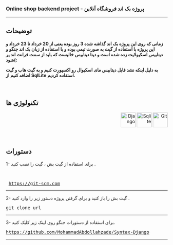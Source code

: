<h3>Online shop backend project -  پروژه بک اند فروشگاه آنلاین</h3>

<hr>

<h2>توضیحات</h2>
<h4>زمانی که روی این پروژه بک اند گذاشه شده 3 روز بوده یعنی از 20 خرداد تا 23 خرداد و این پروژه با استفاده از گیت به صورت تیمی بوده 
و با استفاده از زبان بک اند جنگو و دیتابیس اسکیولایت زده شده است و دیتا دیتابیس خالیست که باید از سمت فرانت اند پر شود(:

  به دلیل اینکه نشد فایل دیتابیس مای اسکیوال رو اکسپورت کنیم و به گیت هاب و گیت اضافه کنیم از SqlLite استفاده کردیم.</h4>

  <br>

<h2>تکنولوژی ها</h2>
<p align="right">
<img src="https://www.svgrepo.com/show/353657/django-icon.svg" width="46" height="46" alt="Django" 
title="Django"/>
<img src="https://upload.wikimedia.org/wikipedia/commons/9/97/Sqlite-square-icon.svg" width="46" height="46" alt="Sqlite" 
title="Sqlite"/>
<img src="https://git-scm.com/images/logos/downloads/Git-Icon-1788C.png" width="46" height="46" alt="Git" 
title="Git"/>
</p>
  
  <br>

<h2>دستورات</h2>
1- برای استفاده از گیت بش ، گیت را نصب کنید .

<br><pre>
<a href="https://git-scm.com">https://git-scm.com</a>
</pre>
<hr>

2- گیت بش را باز کنید و برای گرفتن پروژه دستور زیر را وارد کنید .

<pre>
git clone url
</pre>
<hr>

3- برای استفاده از دستورات جنگو روی لینک زیر کلیک کنید.
<pre>
<a href="https://github.com/MohammadAbdollahzade/Syntax-Django" >https://github.com/MohammadAbdollahzade/Syntax-Django</a>
</pre>
<hr>
